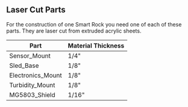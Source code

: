## Laser Cut Parts

For the construction of one Smart Rock you need one of each of these parts. They are laser cut from extruded acrylic sheets.

Part | Material Thickness 
------ | ------
Sensor_Mount | 1/4"
Sled_Base | 1/8"
Electronics_Mount | 1/8"
Turbidity_Mount | 1/8"
MG5803_Shield | 1/16"